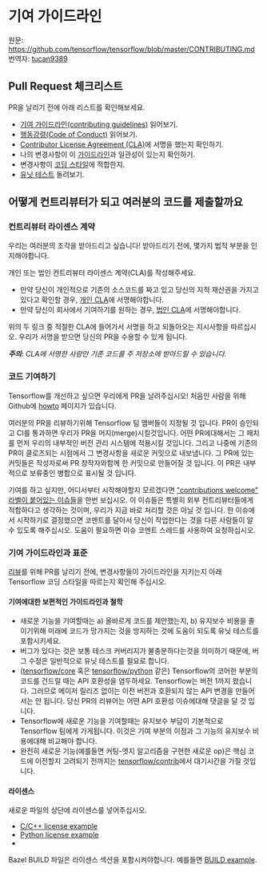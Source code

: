 # 기여 가이드라인
원문: https://github.com/tensorflow/tensorflow/blob/master/CONTRIBUTING.md<br>
번역자: [tucan9389](https://github.com/tucan9389)

## Pull Request 체크리스트

PR을 날리기 전에 아래 리스트를 확인해보세요.
- [기여 가이드라인(contributing guidelines)](https://github.com/tensorflow/tensorflow/edit/master/CONTRIBUTING.md) 읽어보기.
- [행동강령(Code of Conduct)](https://github.com/tensorflow/tensorflow/edit/master/CODE_OF_CONDUCT.md) 읽어보기.
- [Contributor License Agreement (CLA)](https://cla.developers.google.com/)에 서명을 했는지 확인하기.
- 나의 변경사항이 이 [가이드라인](https://github.com/tensorflow/tensorflow/blob/master/CONTRIBUTING.md#general-guidelines-and-philosophy-for-contribution)과 일관성이 있는지 확인하기.
- 변경사항이 [코딩 스타일](https://github.com/tensorflow/tensorflow/blob/master/CONTRIBUTING.md#c-coding-style)에 적합한지.
- [유닛 테스트](https://github.com/tensorflow/tensorflow/blob/master/CONTRIBUTING.md#running-unit-tests) 돌려보기.

## 어떻게 컨트리뷰터가 되고 여러분의 코드를 제출할까요

### 컨트리뷰터 라이센스 계약

우리는 여러분의 조각을 받아드리고 싶습니다! 받아드리기 전에, 몇가지 법적 부분을 인지해야합니다.

개인 또는 법인 컨트리뷰터 라이센스 계약(CLA)를 작성해주세요.

* 만약 당신이 개인적으로 기존의 소스코드를 짜고 있고 당신의 지적 재산권을 가지고 있다고 확인할 경우, [개인 CLA](https://code.google.com/legal/individual-cla-v1.0.html)에 서명해야합니다.
* 만약 당신이 회사에서 기여하기를 원하는 경우, [법인 CLA](https://code.google.com/legal/corporate-cla-v1.0.html)에 서명해야합니다.

위의 두 링크 중 적절한 CLA에 들어가서 서명을 하고 되돌아오는 지시사항을 따르십시오. 우리가 서명을 받으면 당신의 PR을 수용할 수 있게 됩니다.

***주의:*** *CLA에 서명한 사람만 기존 코드를 주 저장소에 받아드릴 수 있습니다.*

### 코드 기여하기

Tensorflow를 개선하고 싶으면 우리에게 PR을 날려주십시오! 처음인 사람을 위해 Github에 [howto](https://help.github.com/articles/using-pull-requests/) 페이지가 있습니다.

여러분의 PR을 리뷰하기위해 Tensorflow 팀 맴버들이 지정될 것 입니다. PR이 승인되고 CI를 통과하면 우리가 PR을 머지(merge)시킬것입니다.
어떤 PR에대해서는 그 패치를 먼저 우리의 내부적인 버전 관리 시스템에 적용시킬 것입니다. 그리고 나중에 기존의 PR이 클로즈되는 시점에서 그 변경사항을 새로운 커밋으로 내보냅니다. 그 PR에 있는 커밋들은 작성자로써 PR 창작자와함께 한 커밋으로 만들어질 것 입니다. 이 PR은 내부적으로 보류중인 병합으로 표시될 것 입니다.

기여를 하고 싶지만, 어디서부터 시작해야할지 모르겠다면 ["contributions welcome" 라벨이 붙어있는 이슈들](https://github.com/tensorflow/tensorflow/labels/stat%3Acontributions%20welcome)을 한번 보십시오.
이 이슈들은 특별히 외부 컨트리뷰터들에게 적합하다고 생각하는 것이며, 우리가 지금 바로 처리할 것은 아닐 것 입니다. 한 이슈에서 시작하기로 결정했으면 코멘트를 달아서 당신이 작업한다는 것을 다른 사람들이 알 수 있도록 해주십시오. 도움이 필요하면 이슈 코멘트 스레드를 사용하여 요청하십시오.

### 기여 가이드라인과 표준

[리뷰](https://github.com/tensorflow/tensorflow/pulls)를 위해 PR를 날리기 전에, 변경사항들이 가이드라인을 지키는지 아래 Tensorflow 코딩 스타일을 따르는지 확인해 주십시오.

#### 기여에대한 보편적인 가이드라인과 철학

- 새로운 기능을 기여할때는 a) 올바르게 코드를 제안했는지, b) 유지보수 비용을 줄이기위해 미래에 코드가 망가지는 것을 방지하는 것에 도움이 되도록 유닛 테스트를 포함시키세요.
- 버그가 있다는 것은 보통 테스크 커버리지가 불충분하다는것을 의미하기 때문에, 버그 수정은 일반적으로 유닛 테스트를 필요로 합니다. 
- ([tensorflow/core](https://github.com/tensorflow/tensorflow/tree/master/tensorflow/core) 혹은 [tensorflow/python](https://github.com/tensorflow/tensorflow/tree/master/tensorflow/python) 같은) Tensorflow의 코어한 부분의 코드를 건드릴 때는 API 호환성을 염두하세요. Tensorflow는 버전 1까지 왔습니다. 그러므로 메이저 릴리즈 없이는 이전 버전과 호환되지 않는 API 변경을 만들어서는 안 됩니다. 당신 PR의 리뷰어는 어떤 API 호환성 이슈에대해 댓글을 달 것 입니다.
- Tensorflow에 새로운 기능을 기여할때는 유지보수 부담이 기본적으로 Tensorflow 팀에게 가게됩니다. 이것은 기여 부분의 이점과 그 기능의 유지보수 비용에대해 비교해야 합니다.
- 완전히 새로운 기능(예를들면 커팅-엣지 알고리즘을 구현한 새로운 op)은 핵심 코드에 이전할지 고려되기 전까지는 [tensorflow/contrib](https://github.com/tensorflow/tensorflow/tree/master/tensorflow/contrib)에서 대기시간을 가질 것입니다.

#### 라이센스

새로운 파일의 상단에 라이센스를 넣어주십시오.

- [C/C++ license example](https://github.com/tensorflow/tensorflow/blob/master/tensorflow/core/framework/op.cc#L1)
- [Python license example](https://github.com/tensorflow/tensorflow/blob/master/tensorflow/python/ops/nn.py#L1)
- 
Bazel BUILD 파일은 라이센스 섹션을 포함시켜야합니다. 예를들면 [BUILD example](https://github.com/tensorflow/tensorflow/blob/master/tensorflow/core/BUILD#L61).
